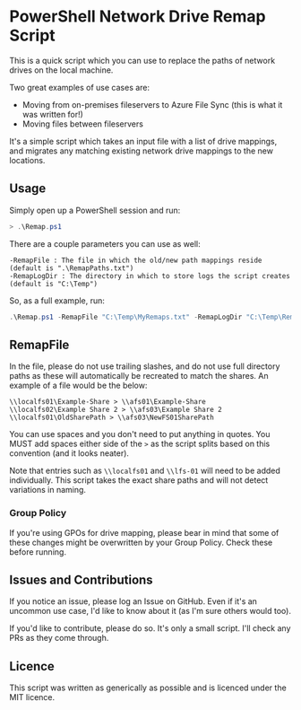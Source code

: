 # PowerShell Network Drive Remap Script

This is a quick script which you can use to replace the paths of network drives on the local machine.

Two great examples of use cases are:

* Moving from on-premises fileservers to Azure File Sync (this is what it was written for!)
* Moving files between fileservers

It's a simple script which takes an input file with a list of drive mappings, and migrates any matching existing network drive mappings to the new locations.

## Usage

Simply open up a PowerShell session and run:

```powershell
> .\Remap.ps1
```

There are a couple parameters you can use as well:

```
-RemapFile : The file in which the old/new path mappings reside (default is ".\RemapPaths.txt")
-RemapLogDir : The directory in which to store logs the script creates (default is "C:\Temp")
```

So, as a full example, run:

```powershell
.\Remap.ps1 -RemapFile "C:\Temp\MyRemaps.txt" -RemapLogDir "C:\Temp\RemapLogs"
```

## RemapFile

In the file, please do not use trailing slashes, and do not use full directory paths as these will automatically be recreated to match the shares. An example of a file would be the below:

```
\\localfs01\Example-Share > \\afs01\Example-Share
\\localfs02\Example Share 2 > \\afs03\Example Share 2
\\localfs01\OldSharePath > \\afs03\NewFS01SharePath
```

You can use spaces and you don't need to put anything in quotes. You MUST add spaces either side of the `>` as the script splits based on this convention (and it looks neater).

Note that entries such as `\\localfs01` and `\\lfs-01` will need to be added individually. This script takes the exact share paths and will not detect variations in naming.

### Group Policy

If you're using GPOs for drive mapping, please bear in mind that some of these changes might be overwritten by your Group Policy. Check these before running.

## Issues and Contributions

If you notice an issue, please log an Issue on GitHub. Even if it's an uncommon use case, I'd like to know about it (as I'm sure others would too).

If you'd like to contribute, please do so. It's only a small script. I'll check any PRs as they come through.

## Licence

This script was written as generically as possible and is licenced under the MIT licence.